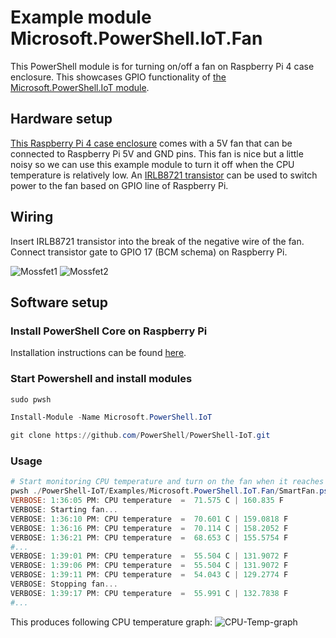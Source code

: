 # Example module Microsoft.PowerShell.IoT.Fan

This PowerShell module is for turning on/off a fan on Raspberry Pi 4 case enclosure.
This showcases GPIO functionality of [the Microsoft.PowerShell.IoT module](../../README.md).

## Hardware setup

[This Raspberry Pi 4 case enclosure](https://www.amazon.com/gp/product/B07XTRK8D4) comes with a 5V fan that can be connected to Raspberry Pi 5V and GND pins.
This fan is nice but a little noisy so we can use this example module to turn it off when the CPU temperature is relatively low.
An [IRLB8721 transistor](https://www.adafruit.com/product/355) can be used to switch power to the fan based on GPIO line of Raspberry Pi.

## Wiring

Insert IRLB8721 transistor into the break of the negative wire of the fan.
Connect transistor gate to GPIO 17 (BCM schema) on Raspberry Pi.

![Mossfet1](https://user-images.githubusercontent.com/11860095/79925701-d6a85580-83ef-11ea-894d-93507507df5e.jpg)
![Mossfet2](https://user-images.githubusercontent.com/11860095/79925725-e6c03500-83ef-11ea-9abd-7dd39be69bd1.jpg)

## Software setup

### Install PowerShell Core on Raspberry Pi

Installation instructions can be found [here](https://github.com/PowerShell/PowerShell/tree/master/docs/installation/linux.md#raspbian).

### Start Powershell and install modules

```powershell
sudo pwsh

Install-Module -Name Microsoft.PowerShell.IoT

git clone https://github.com/PowerShell/PowerShell-IoT.git
```

### Usage

```powershell
# Start monitoring CPU temperature and turn on the fan when it reaches 71 degrees; turn fan off when CPU temperature drops below 55 degrees
pwsh ./PowerShell-IoT/Examples/Microsoft.PowerShell.IoT.Fan/SmartFan.ps1 -OnTemperatureC 71 -OffTemperatureC 55 -Pin 17
VERBOSE: 1:36:05 PM: CPU temperature  =  71.575 C | 160.835 F
VERBOSE: Starting fan...
VERBOSE: 1:36:10 PM: CPU temperature  =  70.601 C | 159.0818 F
VERBOSE: 1:36:16 PM: CPU temperature  =  70.114 C | 158.2052 F
VERBOSE: 1:36:21 PM: CPU temperature  =  68.653 C | 155.5754 F
#...
VERBOSE: 1:39:01 PM: CPU temperature  =  55.504 C | 131.9072 F
VERBOSE: 1:39:06 PM: CPU temperature  =  55.504 C | 131.9072 F
VERBOSE: 1:39:11 PM: CPU temperature  =  54.043 C | 129.2774 F
VERBOSE: Stopping fan...
VERBOSE: 1:39:17 PM: CPU temperature  =  55.991 C | 132.7838 F
#...
```

This produces following CPU temperature graph:
![CPU-Temp-graph](https://user-images.githubusercontent.com/11860095/79926138-fbe99380-83f0-11ea-8705-b1336fc7bd7d.png)